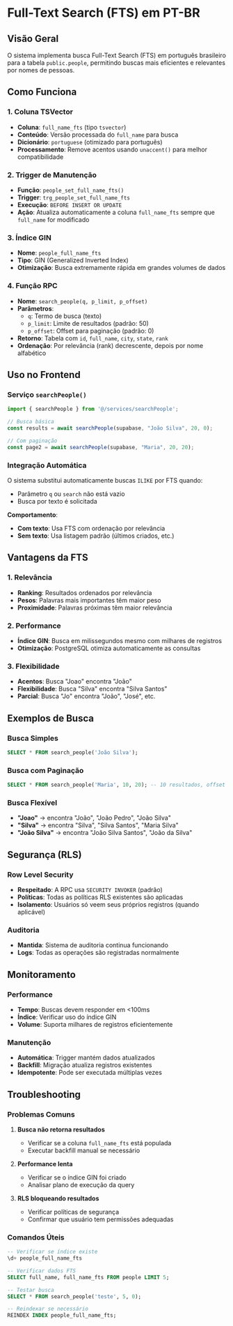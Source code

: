 # Full-Text Search (FTS) em PT-BR

## Visão Geral

O sistema implementa busca Full-Text Search (FTS) em português brasileiro para a tabela `public.people`, permitindo buscas mais eficientes e relevantes por nomes de pessoas.

## Como Funciona

### 1. Coluna TSVector
- **Coluna**: `full_name_fts` (tipo `tsvector`)
- **Conteúdo**: Versão processada do `full_name` para busca
- **Dicionário**: `portuguese` (otimizado para português)
- **Processamento**: Remove acentos usando `unaccent()` para melhor compatibilidade

### 2. Trigger de Manutenção
- **Função**: `people_set_full_name_fts()`
- **Trigger**: `trg_people_set_full_name_fts`
- **Execução**: `BEFORE INSERT OR UPDATE`
- **Ação**: Atualiza automaticamente a coluna `full_name_fts` sempre que `full_name` for modificado

### 3. Índice GIN
- **Nome**: `people_full_name_fts`
- **Tipo**: GIN (Generalized Inverted Index)
- **Otimização**: Busca extremamente rápida em grandes volumes de dados

### 4. Função RPC
- **Nome**: `search_people(q, p_limit, p_offset)`
- **Parâmetros**:
  - `q`: Termo de busca (texto)
  - `p_limit`: Limite de resultados (padrão: 50)
  - `p_offset`: Offset para paginação (padrão: 0)
- **Retorno**: Tabela com `id`, `full_name`, `city`, `state`, `rank`
- **Ordenação**: Por relevância (rank) decrescente, depois por nome alfabético

## Uso no Frontend

### Serviço `searchPeople()`

```typescript
import { searchPeople } from '@/services/searchPeople';

// Busca básica
const results = await searchPeople(supabase, "João Silva", 20, 0);

// Com paginação
const page2 = await searchPeople(supabase, "Maria", 20, 20);
```

### Integração Automática

O sistema substitui automaticamente buscas `ILIKE` por FTS quando:
- Parâmetro `q` ou `search` não está vazio
- Busca por texto é solicitada

**Comportamento**:
- **Com texto**: Usa FTS com ordenação por relevância
- **Sem texto**: Usa listagem padrão (últimos criados, etc.)

## Vantagens da FTS

### 1. Relevância
- **Ranking**: Resultados ordenados por relevância
- **Pesos**: Palavras mais importantes têm maior peso
- **Proximidade**: Palavras próximas têm maior relevância

### 2. Performance
- **Índice GIN**: Busca em milissegundos mesmo com milhares de registros
- **Otimização**: PostgreSQL otimiza automaticamente as consultas

### 3. Flexibilidade
- **Acentos**: Busca "Joao" encontra "João"
- **Flexibilidade**: Busca "Silva" encontra "Silva Santos"
- **Parcial**: Busca "Jo" encontra "João", "José", etc.

## Exemplos de Busca

### Busca Simples
```sql
SELECT * FROM search_people('João Silva');
```

### Busca com Paginação
```sql
SELECT * FROM search_people('Maria', 10, 20); -- 10 resultados, offset 20
```

### Busca Flexível
- **"Joao"** → encontra "João", "João Pedro", "João Silva"
- **"Silva"** → encontra "Silva", "Silva Santos", "Maria Silva"
- **"João Silva"** → encontra "João Silva Santos", "João da Silva"

## Segurança (RLS)

### Row Level Security
- **Respeitado**: A RPC usa `SECURITY INVOKER` (padrão)
- **Políticas**: Todas as políticas RLS existentes são aplicadas
- **Isolamento**: Usuários só veem seus próprios registros (quando aplicável)

### Auditoria
- **Mantida**: Sistema de auditoria continua funcionando
- **Logs**: Todas as operações são registradas normalmente

## Monitoramento

### Performance
- **Tempo**: Buscas devem responder em <100ms
- **Índice**: Verificar uso do índice GIN
- **Volume**: Suporta milhares de registros eficientemente

### Manutenção
- **Automática**: Trigger mantém dados atualizados
- **Backfill**: Migração atualiza registros existentes
- **Idempotente**: Pode ser executada múltiplas vezes

## Troubleshooting

### Problemas Comuns

1. **Busca não retorna resultados**
   - Verificar se a coluna `full_name_fts` está populada
   - Executar backfill manual se necessário

2. **Performance lenta**
   - Verificar se o índice GIN foi criado
   - Analisar plano de execução da query

3. **RLS bloqueando resultados**
   - Verificar políticas de segurança
   - Confirmar que usuário tem permissões adequadas

### Comandos Úteis

```sql
-- Verificar se índice existe
\d+ people_full_name_fts

-- Verificar dados FTS
SELECT full_name, full_name_fts FROM people LIMIT 5;

-- Testar busca
SELECT * FROM search_people('teste', 5, 0);

-- Reindexar se necessário
REINDEX INDEX people_full_name_fts;
```
